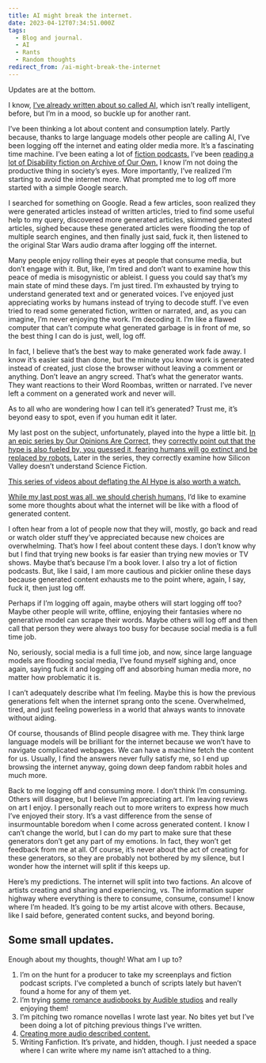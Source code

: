 ```yaml
---
title: AI might break the internet.
date: 2023-04-12T07:34:51.000Z
tags:
  - Blog and journal.
  - AI
  - Rants
  - Random thoughts
redirect_from: /ai-might-break-the-internet
---
```


Updates are at the bottom.

I know, [I’ve already written about so called AI,](/posts/5825) which isn’t really intelligent, before, but I’m in a mood, so buckle up for another rant.

I’ve been thinking a lot about content and consumption lately. Partly because, thanks to large language models other people are calling AI, I’ve been logging off the internet and eating older media more. It’s a fascinating time machine. I’ve been eating a lot of [fiction podcasts.](https://fictionpodcasts.com/) I’ve been [reading a lot of Disability fiction on Archive of Our Own.](https://archiveofourown.org/tags/Ableism/works) I know I’m not doing the productive thing in society’s eyes. More importantly, I’ve realized I’m starting to avoid the internet more. What prompted me to log off more started with a simple Google search.

I searched for something on Google. Read a few articles, soon realized they were generated articles instead of written articles, tried to find some useful help to my query, discovered more generated articles, skimmed generated articles, sighed because these generated articles were flooding the top of multiple search engines, and then finally just said, fuck it, then listened to the original Star Wars audio drama after logging off the internet.

Many people enjoy rolling their eyes at people that consume media, but don’t engage with it. But, like, I’m tired and don’t want to examine how this peace of media is misogynistic or ableist. I guess you could say that’s my main state of mind these days. I’m just tired. I’m exhausted by trying to understand generated text and or generated voices. I’ve enjoyed just appreciating works by humans instead of trying to decode stuff. I’ve even tried to read some generated fiction, written or narrated, and, as you can imagine, I’m never enjoying the work. I’m decoding it. I’m like a flawed computer that can’t compute what generated garbage is in front of me, so the best thing I can do is just, well, log off.

In fact, I believe that’s the best way to make generated work fade away. I know it’s easier said than done, but the minute you know work is generated instead of created, just close the browser without leaving a comment or anything. Don’t leave an angry screed. That’s what the generator wants. They want reactions to their Word Roombas, written or narrated. I’ve never left a comment on a generated work and never will.

As to all who are wondering how I can tell it’s generated? Trust me, it’s beyond easy to spot, even if you human edit it later.

My last post on the subject, unfortunately, played into the hype a little bit. [In an epic series by Our Opinions Are Correct,](https://www.ouropinionsarecorrect.com/shownotes) they [correctly point out that the hype is also fueled by, you guessed it, fearing humans will go extinct and be replaced by robots.](https://www.ouropinionsarecorrect.com/shownotes/2023/3/8/episode-125-silicon-valley-vs-science-fiction-part-i) Later in the series, they correctly examine how Silicon Valley doesn’t understand Science Fiction.

[This series of videos about deflating the AI Hype is also worth a watch.](https://peertube.dair-institute.org/videos/watch/205a27bc-c3aa-4a4d-93af-a7ec88a7b1a4)

[While my last post was all, we should cherish humans,](/posts/5825) I’d like to examine some more thoughts about what the internet will be like with a flood of generated content.

I often hear from a lot of people now that they will, mostly, go back and read or watch older stuff they’ve appreciated because new choices are overwhelming. That’s how I feel about content these days. I don’t know why but I find that trying new books is far easier than trying new movies or TV shows. Maybe that’s because I’m a book lover. I also try a lot of fiction podcasts. But, like I said, I am more cautious and pickier online these days because generated content exhausts me to the point where, again, I say, fuck it, then just log off.

Perhaps if I’m logging off again, maybe others will start logging off too? Maybe other people will write, offline, enjoying their fantasies where no generative model can scrape their words. Maybe others will log off and then call that person they were always too busy for because social media is a full time job.

No, seriously, social media is a full time job, and now, since large language models are flooding social media, I’ve found myself sighing and, once again, saying fuck it and logging off and absorbing human media more, no matter how problematic it is.

I can’t adequately describe what I’m feeling. Maybe this is how the previous generations felt when the internet sprang onto the scene. Overwhelmed, tired, and just feeling powerless in a world that always wants to innovate without aiding.

Of course, thousands of Blind people disagree with me. They think large language models will be brilliant for the internet because we won’t have to navigate complicated webpages. We can have a machine fetch the content for us. Usually, I find the answers never fully satisfy me, so I end up browsing the internet anyway, going down deep fandom rabbit holes and much more.

Back to me logging off and consuming more. I don’t think I’m consuming. Others will disagree, but I believe I’m appreciating art. I’m leaving reviews on art I enjoy. I personally reach out to more writers to express how much I’ve enjoyed their story. It’s a vast difference from the sense of insurmountable boredom when I come across generated content. I know I can’t change the world, but I can do my part to make sure that these generators don’t get any part of my emotions. In fact, they won’t get feedback from me at all. Of course, it’s never about the act of creating for these generators, so they are probably not bothered by my silence, but I wonder how the internet will split if this keeps up.

Here’s my predictions. The internet will split into two factions. An alcove of artists creating and sharing and experiencing, vs. The information super highway where everything is there to consume, consume, consume! I know where I’m headed. It’s going to be my artist alcove with others. Because, like I said before, generated content sucks, and beyond boring.

## Some small updates.

Enough about my thoughts, though! What am I up to?

1.  I’m on the hunt for a producer to take my screenplays and fiction podcast scripts. I’ve completed a bunch of scripts lately but haven’t found a home for any of them yet.
2.  I’m trying [some romance audiobooks by Audible studios](https://www.audible.com/search?node=18580518011&searchProvider=Audible+Studios&ref=a_search_l1_catRefs_18&pf_rd_p=daf0f1c8-2865-4989-87fb-15115ba5a6d2&pf_rd_r=QQRV00N021DW4Y66SQ6F&pageLoadId=VFOKjmDpVQYgn7EJ&creativeId=9648f6bf-4f29-4fb4-9489-33163c0bb63e) and really enjoying them!
3.  I’m pitching two romance novellas I wrote last year. No bites yet but I’ve been doing a lot of pitching previous things I’ve written.
4.  [Creating more audio described content.](https://socialaudiodescription.com/tag/robert-kingett/)
5.  Writing Fanfiction. It’s private, and hidden, though. I just needed a space where I can write where my name isn’t attached to a thing.
